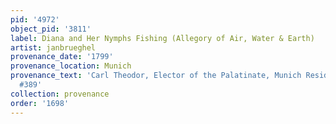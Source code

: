 ```yaml
---
pid: '4972'
object_pid: '3811'
label: Diana and Her Nymphs Fishing (Allegory of Air, Water & Earth)
artist: janbrueghel
provenance_date: '1799'
provenance_location: Munich
provenance_text: 'Carl Theodor, Elector of the Palatinate, Munich Residence, inv.
  #389'
collection: provenance
order: '1698'
---
```

